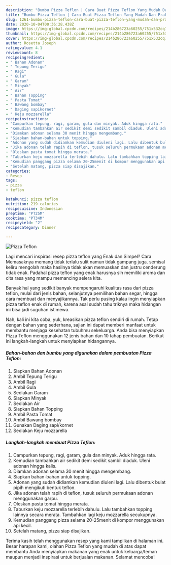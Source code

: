 ```yaml
---
description: "Bumbu Pizza Teflon | Cara Buat Pizza Teflon Yang Mudah Dan Praktis"
title: "Bumbu Pizza Teflon | Cara Buat Pizza Teflon Yang Mudah Dan Praktis"
slug: 1261-bumbu-pizza-teflon-cara-buat-pizza-teflon-yang-mudah-dan-praktis
date: 2020-10-04T00:36:28.438Z
image: https://img-global.cpcdn.com/recipes/214b286723a60255/751x532cq70/pizza-teflon-foto-resep-utama.jpg
thumbnail: https://img-global.cpcdn.com/recipes/214b286723a60255/751x532cq70/pizza-teflon-foto-resep-utama.jpg
cover: https://img-global.cpcdn.com/recipes/214b286723a60255/751x532cq70/pizza-teflon-foto-resep-utama.jpg
author: Rosetta Joseph
ratingvalue: 4.1
reviewcount: 8
recipeingredient:
- " Bahan Adonan"
- " Tepung Terigu"
- " Ragi"
- " Gula"
- " Garam"
- " Minyak"
- " Air"
- " Bahan Topping"
- " Pasta Tomat"
- " Bawang bombay"
- " Daging sapikornet"
- " Keju mozzarella"
recipeinstructions:
- "Campurkan tepung, ragi, garam, gula dan minyak. Aduk hingga rata."
- "Kemudian tambahkan air sedikit demi sedikit sambil diaduk. Uleni adonan hingga kalis."
- "Diamkan adonan selama 30 menit hingga mengembang."
- "Siapkan bahan-bahan untuk topping."
- "Adonan yang sudah didiamkan kemudian diuleni lagi. Lalu dibentuk bulat pipih mengikuti bentuk teflon."
- "Jika adonan telah rapih di teflon, tusuk seluruh permukaan adonan menggunakan garpu."
- "Oleskan pasta tomat hingga merata."
- "Taburkan keju mozzarella terlebih dahulu. Lalu tambahkan topping lainnya secara merata. Tambahkan lagi keju mozzarella secukupnya."
- "Kemudian panggang pizza selama 20-25menit di kompor menggunakan api kecil."
- "Setelah matang, pizza siap disajikan."
categories:
- Resep
tags:
- pizza
- teflon

katakunci: pizza teflon 
nutrition: 219 calories
recipecuisine: Indonesian
preptime: "PT25M"
cooktime: "PT34M"
recipeyield: "2"
recipecategory: Dinner

---
```



![Pizza Teflon](https://img-global.cpcdn.com/recipes/214b286723a60255/751x532cq70/pizza-teflon-foto-resep-utama.jpg)

Lagi mencari inspirasi resep pizza teflon yang Enak dan Simpel? Cara Memasaknya memang tidak terlalu sulit namun tidak gampang juga. semisal keliru mengolah maka hasilnya tidak akan memuaskan dan justru cenderung tidak enak. Padahal pizza teflon yang enak harusnya sih memiliki aroma dan cita rasa yang mampu memancing selera kita.

Banyak hal yang sedikit banyak mempengaruhi kualitas rasa dari pizza teflon, mulai dari jenis bahan, selanjutnya pemilihan bahan segar, hingga cara membuat dan menyajikannya. Tak perlu pusing kalau ingin menyiapkan pizza teflon enak di rumah, karena asal sudah tahu triknya maka hidangan ini bisa jadi suguhan istimewa.




Nah, kali ini kita coba, yuk, kreasikan pizza teflon sendiri di rumah. Tetap dengan bahan yang sederhana, sajian ini dapat memberi manfaat untuk membantu menjaga kesehatan tubuhmu sekeluarga. Anda bisa menyiapkan Pizza Teflon menggunakan 12 jenis bahan dan 10 tahap pembuatan. Berikut ini langkah-langkah untuk menyiapkan hidangannya.

<!--inarticleads1-->

##### Bahan-bahan dan bumbu yang digunakan dalam pembuatan Pizza Teflon:

1. Siapkan  Bahan Adonan
1. Ambil  Tepung Terigu
1. Ambil  Ragi
1. Ambil  Gula
1. Sediakan  Garam
1. Siapkan  Minyak
1. Sediakan  Air
1. Siapkan  Bahan Topping
1. Ambil  Pasta Tomat
1. Ambil  Bawang bombay
1. Gunakan  Daging sapi/kornet
1. Sediakan  Keju mozzarella




<!--inarticleads2-->

##### Langkah-langkah membuat Pizza Teflon:

1. Campurkan tepung, ragi, garam, gula dan minyak. Aduk hingga rata.
1. Kemudian tambahkan air sedikit demi sedikit sambil diaduk. Uleni adonan hingga kalis.
1. Diamkan adonan selama 30 menit hingga mengembang.
1. Siapkan bahan-bahan untuk topping.
1. Adonan yang sudah didiamkan kemudian diuleni lagi. Lalu dibentuk bulat pipih mengikuti bentuk teflon.
1. Jika adonan telah rapih di teflon, tusuk seluruh permukaan adonan menggunakan garpu.
1. Oleskan pasta tomat hingga merata.
1. Taburkan keju mozzarella terlebih dahulu. Lalu tambahkan topping lainnya secara merata. Tambahkan lagi keju mozzarella secukupnya.
1. Kemudian panggang pizza selama 20-25menit di kompor menggunakan api kecil.
1. Setelah matang, pizza siap disajikan.




Terima kasih telah menggunakan resep yang kami tampilkan di halaman ini. Besar harapan kami, olahan Pizza Teflon yang mudah di atas dapat membantu Anda menyiapkan makanan yang enak untuk keluarga/teman maupun menjadi inspirasi untuk berjualan makanan. Selamat mencoba!
